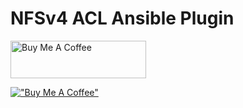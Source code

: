 # NFSv4 ACL Ansible Plugin

<a href="https://www.buymeacoffee.com/ejenkins" target="_blank"><img src="https://cdn.buymeacoffee.com/buttons/v2/default-yellow.png" alt="Buy Me A Coffee" style="height: 60px !important;width: 217px !important;" ></a>

[!["Buy Me A Coffee"](https://cdn.buymeacoffee.com/buttons/v2/default-yellow.png)](https://www.buymeacoffee.com/ejenkins)
